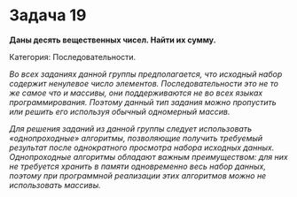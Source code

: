 # Задача 19

**Даны десять вещественных чисел. Найти их сумму.**

Категория: Последовательности.

*Во всех заданиях данной группы предполагается, что исходный набор содержит ненулевое число элементов. Последовательности это не то же самое что и массивы, они поддерживаются не во всех языках программирования. Поэтому данный тип задания можно пропустить или решить его используя обычный одномерный массив.*

*Для решения заданий из данной группы следует использовать «однопроходные» алгоритмы, позволяющие получить требуемый результат после однократного просмотра набора исходных данных. Однопроходные алгоритмы обладают важным преимуществом: для них не требуется хранить в памяти одновременно весь набор данных, поэтому при программной реализации этих алгоритмов можно не использовать массивы.*
